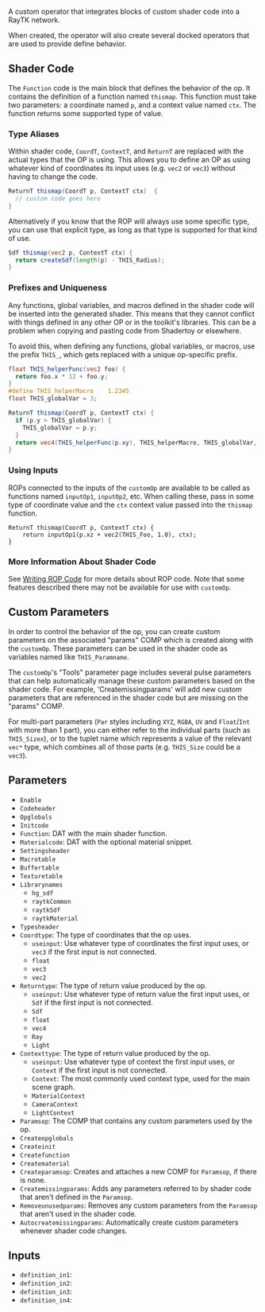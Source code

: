 A custom operator that integrates blocks of custom shader code into a RayTK network.

When created, the operator will also create several docked operators that are used
to provide define behavior.

## Shader Code

The `Function` code is the main block that defines the behavior of the op. It contains the definition of a function
named `thismap`. This function must take two parameters: a coordinate named `p`, and a context value named `ctx`. The
function returns some supported type of value.

### Type Aliases

Within shader code, `CoordT`, `ContextT`, and `ReturnT` are replaced with the actual types that the OP is using. This
allows you to define an OP as using whatever kind of coordinates its input uses (e.g. `vec2` or `vec3`) without having
to change the code.

```glsl
ReturnT thismap(CoordT p, ContextT ctx)  {
  // custom code goes here
}
```

Alternatively if you know that the ROP will always use some specific type, you can use that explicit type, as long as
that type is supported for that kind of use.

```glsl
Sdf thismap(vec2 p, ContextT ctx) {
  return createSdf(length(p) - THIS_Radius);
}
```

### Prefixes and Uniqueness

Any functions, global variables, and macros defined in the shader code will be inserted into the generated shader. This
means that they cannot conflict with things defined in any other OP or in the toolkit's libraries. This can be a problem
when copying and pasting code from Shadertoy or elsewhere.

To avoid this, when defining any functions, global variables, or macros, use the prefix `THIS_`, which gets replaced
with a unique op-specific prefix.

```glsl
float THIS_helperFunc(vec2 foo) {
  return foo.x * 12 + foo.y;
}
#define THIS_helperMacro    1.2345
float THIS_globalVar = 3;

ReturnT thismap(CoordT p, ContextT ctx) {
  if (p.y > THIS_globalVar) {
    THIS_globalVar = p.y;
  }
  return vec4(THIS_helperFunc(p.xy), THIS_helperMacro, THIS_globalVar, 0.);
}
```

### Using Inputs

ROPs connected to the inputs of the `customOp` are available to be called as functions named `inputOp1`, `inputOp2`,
etc. When calling these, pass in some type of coordinate value and the `ctx` context value passed into the `thismap`
function.

```
ReturnT thismap(CoordT p, ContextT ctx) {
    return inputOp1(p.xz + vec2(THIS_Foo, 1.0), ctx);
}
```

### More Information About Shader Code

See [Writing ROP Code] for more details about ROP code. Note that some features described there may not be available for
use with `customOp`.

[Writing ROP Code]: /raytk/development/rop-code

## Custom Parameters

In order to control the behavior of the op, you can create custom parameters on the associated "params" COMP which is
created along with the `customOp`. These parameters can be used in the shader code as variables named like
`THIS_Paramname`.

The `customOp`'s "Tools" parameter page includes several pulse parameters that can help automatically manage these
custom parameters based on the shader code. For example, 'Createmissingparams' will add new custom parameters that are
referenced in the shader code but are missing on the "params" COMP.

For multi-part parameters (`Par` styles including `XYZ`, `RGBA`, `UV` and `Float`/`Int` with more than 1 part), you
can either refer to the individual parts (such as `THIS_Sizex`), or to the tuplet name which represents a value of the
relevant `vec*` type, which combines all of those parts (e.g. `THIS_Size` could be a `vec3`).

## Parameters

* `Enable`
* `Codeheader`
* `Opglobals`
* `Initcode`
* `Function`: DAT with the main shader function.
* `Materialcode`: DAT with the optional material snippet.
* `Settingsheader`
* `Macrotable`
* `Buffertable`
* `Texturetable`
* `Librarynames`
  * `hg_sdf`
  * `raytkCommon`
  * `raytkSdf`
  * `raytkMaterial`
* `Typesheader`
* `Coordtype`: The type of coordinates that the op uses.
  * `useinput`: Use whatever type of coordinates the first input uses, or `vec3` if the first input is not connected.
  * `float`
  * `vec3`
  * `vec2`
* `Returntype`: The type of return value produced by the op.
  * `useinput`: Use whatever type of return value the first input uses, or `Sdf` if the first input is not connected.
  * `Sdf`
  * `float`
  * `vec4`
  * `Ray`
  * `Light`
* `Contexttype`: The type of return value produced by the op.
  * `useinput`: Use whatever type of context the first input uses, or `Context` if the first input is not connected.
  * `Context`: The most commonly used context type, used for the main scene graph.
  * `MaterialContext`
  * `CameraContext`
  * `LightContext`
* `Paramsop`: The COMP that contains any custom parameters used by the op.
* `Createopglobals`
* `Createinit`
* `Createfunction`
* `Creatematerial`
* `Createparamsop`: Creates and attaches a new COMP for `Paramsop`, if there is none.
* `Createmissingparams`: Adds any parameters referred to by shader code that aren't defined in the `Paramsop`.
* `Removeunusedparams`: Removes any custom parameters from the `Paramsop` that aren't used in the shader code.
* `Autocreatemissingparams`: Automatically create custom parameters whenever shader code changes.

## Inputs

* `definition_in1`: 
* `definition_in2`: 
* `definition_in3`: 
* `definition_in4`: 